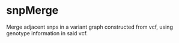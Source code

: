 # snpMerge
Merge adjacent snps in a variant graph constructed from vcf, using genotype information in said vcf. 
